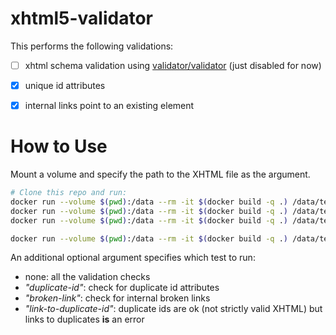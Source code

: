 # xhtml5-validator

This performs the following validations:

- [ ] xhtml schema validation using [validator/validator](https://github.com/validator/validator) (just disabled for now)
- [x] unique id attributes
- [x] internal links point to an existing element


# How to Use

Mount a volume and specify the path to the XHTML file as the argument.

```bash
# Clone this repo and run:
docker run --volume $(pwd):/data --rm -it $(docker build -q .) /data/test/fail-duplicate.xhtml
docker run --volume $(pwd):/data --rm -it $(docker build -q .) /data/test/fail-no-link-target.xhtml
docker run --volume $(pwd):/data --rm -it $(docker build -q .) /data/test/pass.xhtml

docker run --volume $(pwd):/data --rm -it $(docker build -q .) /data/test/fail-link-to-duplicate.xhtml link-to-duplicate-id
```

An additional optional argument specifies which test to run:

- none: all the validation checks
- _"duplicate-id"_: check for duplicate id attributes
- _"broken-link"_: check for internal broken links
- _"link-to-duplicate-id"_: duplicate ids are ok (not strictly valid XHTML) but links to duplicates **is** an error